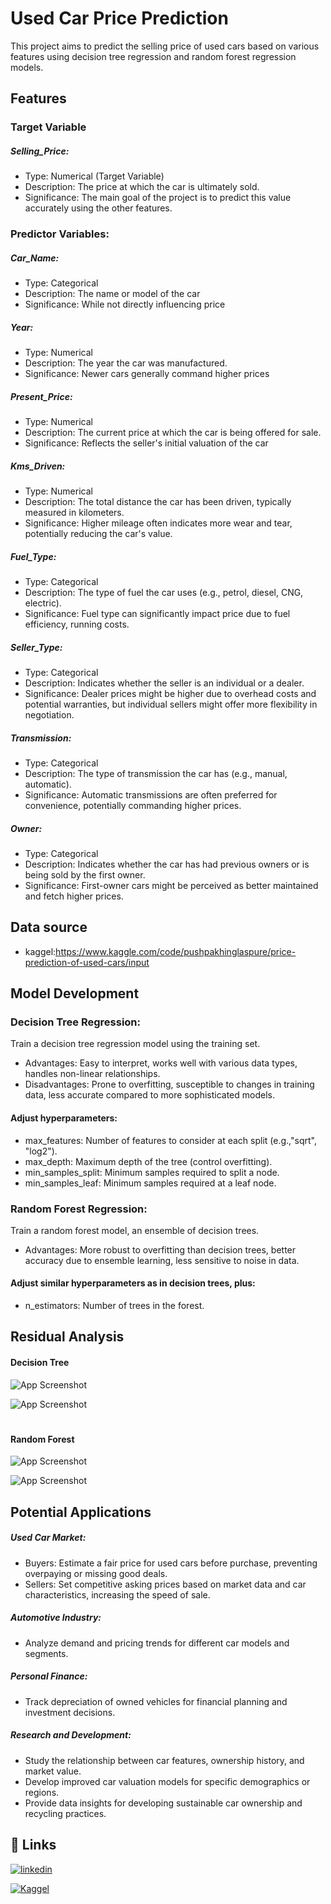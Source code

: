
# Used Car Price Prediction

This project aims to predict the selling price of used cars based on various features using decision tree regression and random forest regression models.




## Features

### Target Variable

##### Selling_Price:
- Type: Numerical (Target Variable)
- Description: The price at which the car is ultimately sold.
- Significance: The main goal of the project is to predict this value accurately using the other features.

### Predictor Variables:

##### Car_Name:
- Type: Categorical
- Description: The name or model of the car 
- Significance: While not directly influencing price

##### Year:
- Type: Numerical
- Description: The year the car was manufactured.
- Significance: Newer cars generally command higher prices

##### Present_Price:
- Type: Numerical
- Description: The current price at which the car is being offered for sale.
- Significance: Reflects the seller's initial valuation of the car

#####  Kms_Driven:
- Type: Numerical
- Description: The total distance the car has been driven, typically measured in kilometers.
- Significance: Higher mileage often indicates more wear and tear, potentially reducing the car's value.

##### Fuel_Type:
- Type: Categorical
- Description: The type of fuel the car uses (e.g., petrol, diesel, CNG, electric).
- Significance: Fuel type can significantly impact price due to fuel efficiency, running costs.

##### Seller_Type:
- Type: Categorical
- Description: Indicates whether the seller is an individual or a dealer.
- Significance: Dealer prices might be higher due to overhead costs and potential warranties, but individual sellers might offer more flexibility in negotiation.

##### Transmission:
- Type: Categorical
- Description: The type of transmission the car has (e.g., manual, automatic).
- Significance: Automatic transmissions are often preferred for convenience, potentially commanding higher prices.

##### Owner:
- Type: Categorical
- Description: Indicates whether the car has had previous owners or is being sold by the first owner.
- Significance: First-owner cars might be perceived as better maintained and fetch higher prices.
## Data source

* kaggel:https://www.kaggle.com/code/pushpakhinglaspure/price-prediction-of-used-cars/input


## Model Development

### Decision Tree Regression:
Train a decision tree regression model using the training set.
- Advantages: Easy to interpret, works well with various data types, handles non-linear relationships.
- Disadvantages: Prone to overfitting, susceptible to changes in training data, less accurate compared to more sophisticated models.
#### Adjust hyperparameters:
- max_features: Number of features to consider at each split (e.g.,"sqrt", "log2").
- max_depth: Maximum depth of the tree (control overfitting).
- min_samples_split: Minimum samples required to split a node.
- min_samples_leaf: Minimum samples required at a leaf node.

### Random Forest Regression:
Train a random forest model, an ensemble of decision trees.
- Advantages: More robust to overfitting than decision trees, better accuracy due to ensemble learning, less sensitive to noise in data.
#### Adjust similar hyperparameters as in decision trees, plus:
- n_estimators: Number of trees in the forest.

## Residual Analysis
#### Decision Tree
![App Screenshot](https://www.kaggleusercontent.com/kf/157060995/eyJhbGciOiJkaXIiLCJlbmMiOiJBMTI4Q0JDLUhTMjU2In0..A1L6AwR1kuV2-j3gfhMGIw.8gfNdXD43ps8Hs6cTg4O1Lbj7X_A95rfzonre8sOhN4d--2kJ2TbUqEhM38iK5GxMEyYmVFRXaZFKw085vaKaMyvPi7ii6D3zKgzdiMITK-u3n-n_vuG0gzqPvrse-DJ-cJawOVUs-GNirxcheY2dD3Hk48x0WqbKWyomGwr6fkV7uCR5ILnix9FEyvNTCzhWRJVyYww6T8zE1885IKsbj3bsrqKZUhAj5t5gtkKowWQqXa-An5J98c92iyLk-zJyvXUJo5ZX_LowYX4O6YyZGDFpYmoN3hEAAwGs13NYOWZxwSLl8JnUM37yBMckGMXHp4NI-geqSMMDLJmuLxKIrPT6XWZc4nYY-vjMAmx8n-GLN8GqPuE9_Tq8sf792gbzG7IcTxcohteox95xcS_2Y0I6GGVd6ToZUv340v-5X9bFog76NF12Et0A-Ps3GuS69auMpcBS29A_SLqFrCF5NyKfvaq_Bf0rW7piHMaugblcA1xIHci1vUPwOWoNYTAVa1jYvRtMY86s_3xp8eaTuaewVHIwgdBfxh9pUC30K7AGayFl7i4tuA4ehXi8068NsQfeH_1GR3egkBMw6xKXOl3qZnaFmyNRoxu57HsLuBDqU4MTfAGODgf-SLAymxv1tccvlvquSjsHRVcmvWIP1wHdYlybsGX3zJ2WiJE-Uo8tDiLUuMqBGICgLnyjzdi.H7yMobnlAd8JTYxR-cGmQw/__results___files/__results___65_1.png)


![App Screenshot](https://www.kaggleusercontent.com/kf/157060995/eyJhbGciOiJkaXIiLCJlbmMiOiJBMTI4Q0JDLUhTMjU2In0..A1L6AwR1kuV2-j3gfhMGIw.8gfNdXD43ps8Hs6cTg4O1Lbj7X_A95rfzonre8sOhN4d--2kJ2TbUqEhM38iK5GxMEyYmVFRXaZFKw085vaKaMyvPi7ii6D3zKgzdiMITK-u3n-n_vuG0gzqPvrse-DJ-cJawOVUs-GNirxcheY2dD3Hk48x0WqbKWyomGwr6fkV7uCR5ILnix9FEyvNTCzhWRJVyYww6T8zE1885IKsbj3bsrqKZUhAj5t5gtkKowWQqXa-An5J98c92iyLk-zJyvXUJo5ZX_LowYX4O6YyZGDFpYmoN3hEAAwGs13NYOWZxwSLl8JnUM37yBMckGMXHp4NI-geqSMMDLJmuLxKIrPT6XWZc4nYY-vjMAmx8n-GLN8GqPuE9_Tq8sf792gbzG7IcTxcohteox95xcS_2Y0I6GGVd6ToZUv340v-5X9bFog76NF12Et0A-Ps3GuS69auMpcBS29A_SLqFrCF5NyKfvaq_Bf0rW7piHMaugblcA1xIHci1vUPwOWoNYTAVa1jYvRtMY86s_3xp8eaTuaewVHIwgdBfxh9pUC30K7AGayFl7i4tuA4ehXi8068NsQfeH_1GR3egkBMw6xKXOl3qZnaFmyNRoxu57HsLuBDqU4MTfAGODgf-SLAymxv1tccvlvquSjsHRVcmvWIP1wHdYlybsGX3zJ2WiJE-Uo8tDiLUuMqBGICgLnyjzdi.H7yMobnlAd8JTYxR-cGmQw/__results___files/__results___62_1.png)

#

#### Random Forest

![App Screenshot](https://www.kaggleusercontent.com/kf/157060995/eyJhbGciOiJkaXIiLCJlbmMiOiJBMTI4Q0JDLUhTMjU2In0..A1L6AwR1kuV2-j3gfhMGIw.8gfNdXD43ps8Hs6cTg4O1Lbj7X_A95rfzonre8sOhN4d--2kJ2TbUqEhM38iK5GxMEyYmVFRXaZFKw085vaKaMyvPi7ii6D3zKgzdiMITK-u3n-n_vuG0gzqPvrse-DJ-cJawOVUs-GNirxcheY2dD3Hk48x0WqbKWyomGwr6fkV7uCR5ILnix9FEyvNTCzhWRJVyYww6T8zE1885IKsbj3bsrqKZUhAj5t5gtkKowWQqXa-An5J98c92iyLk-zJyvXUJo5ZX_LowYX4O6YyZGDFpYmoN3hEAAwGs13NYOWZxwSLl8JnUM37yBMckGMXHp4NI-geqSMMDLJmuLxKIrPT6XWZc4nYY-vjMAmx8n-GLN8GqPuE9_Tq8sf792gbzG7IcTxcohteox95xcS_2Y0I6GGVd6ToZUv340v-5X9bFog76NF12Et0A-Ps3GuS69auMpcBS29A_SLqFrCF5NyKfvaq_Bf0rW7piHMaugblcA1xIHci1vUPwOWoNYTAVa1jYvRtMY86s_3xp8eaTuaewVHIwgdBfxh9pUC30K7AGayFl7i4tuA4ehXi8068NsQfeH_1GR3egkBMw6xKXOl3qZnaFmyNRoxu57HsLuBDqU4MTfAGODgf-SLAymxv1tccvlvquSjsHRVcmvWIP1wHdYlybsGX3zJ2WiJE-Uo8tDiLUuMqBGICgLnyjzdi.H7yMobnlAd8JTYxR-cGmQw/__results___files/__results___80_1.png)



![App Screenshot](https://www.kaggleusercontent.com/kf/157060995/eyJhbGciOiJkaXIiLCJlbmMiOiJBMTI4Q0JDLUhTMjU2In0..A1L6AwR1kuV2-j3gfhMGIw.8gfNdXD43ps8Hs6cTg4O1Lbj7X_A95rfzonre8sOhN4d--2kJ2TbUqEhM38iK5GxMEyYmVFRXaZFKw085vaKaMyvPi7ii6D3zKgzdiMITK-u3n-n_vuG0gzqPvrse-DJ-cJawOVUs-GNirxcheY2dD3Hk48x0WqbKWyomGwr6fkV7uCR5ILnix9FEyvNTCzhWRJVyYww6T8zE1885IKsbj3bsrqKZUhAj5t5gtkKowWQqXa-An5J98c92iyLk-zJyvXUJo5ZX_LowYX4O6YyZGDFpYmoN3hEAAwGs13NYOWZxwSLl8JnUM37yBMckGMXHp4NI-geqSMMDLJmuLxKIrPT6XWZc4nYY-vjMAmx8n-GLN8GqPuE9_Tq8sf792gbzG7IcTxcohteox95xcS_2Y0I6GGVd6ToZUv340v-5X9bFog76NF12Et0A-Ps3GuS69auMpcBS29A_SLqFrCF5NyKfvaq_Bf0rW7piHMaugblcA1xIHci1vUPwOWoNYTAVa1jYvRtMY86s_3xp8eaTuaewVHIwgdBfxh9pUC30K7AGayFl7i4tuA4ehXi8068NsQfeH_1GR3egkBMw6xKXOl3qZnaFmyNRoxu57HsLuBDqU4MTfAGODgf-SLAymxv1tccvlvquSjsHRVcmvWIP1wHdYlybsGX3zJ2WiJE-Uo8tDiLUuMqBGICgLnyjzdi.H7yMobnlAd8JTYxR-cGmQw/__results___files/__results___82_1.png)



## Potential Applications

##### Used Car Market:

- Buyers: Estimate a fair price for used cars before purchase, preventing overpaying or missing good deals.
- Sellers: Set competitive asking prices based on market data and car characteristics, increasing the speed of sale.

##### Automotive Industry:

- Analyze demand and pricing trends for different car models and segments.

##### Personal Finance:

- Track depreciation of owned vehicles for financial planning and investment decisions.

##### Research and Development:

- Study the relationship between car features, ownership history, and market value.
- Develop improved car valuation models for specific demographics or regions.
- Provide data insights for developing sustainable car ownership and recycling practices.
## 🔗 Links
[![linkedin](https://img.shields.io/badge/linkedin-0A66C2?style=for-the-badge&logo=linkedin&logoColor=white)](https://www.linkedin.com/in/pushpakhinglaspure)

 [![Kaggel](https://encrypted-tbn0.gstatic.com/images?q=tbn:ANd9GcQ39amsH-73b49qD2GNgQqogPPJzaRh1d7vOC1KbEb2E7qRWymqm6qM&usqp=CAE&s)](https://www.kaggle.com/pushpakhinglaspure)

